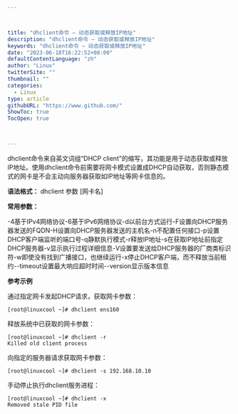 ```yaml
---



title: "dhclient命令 – 动态获取或释放IP地址"
description: "dhclient命令 – 动态获取或释放IP地址"
keywords: "dhclient命令 – 动态获取或释放IP地址"
date: "2023-06-18T16:22:52+08:00"
defaultContentLanguage: "zh"
author: "Linux"
twitterSite: ""
thumbnail: ""
categories:
  - Linux
type: article
githubURL: "https://www.github.com/"
ShowToc: true
TocOpen: true



---
```


dhclient命令来自英文词组“DHCP client”的缩写，其功能是用于动态获取或释放IP地址。使用dhclient命令前需要将网卡模式设置成DHCP自动获取，否则静态模式的网卡是不会主动向服务器获取如IP地址等网卡信息的。

**语法格式：** dhclient 参数 [网卡名]

**常用参数：**

-4基于IPv4网络协议-6基于IPv6网络协议-d以前台方式运行-F设置向DHCP服务器发送的FQDN-H设置向DHCP服务器发送的主机名-n不配置任何接口-p设置DHCP客户端监听的端口号-q静默执行模式-r释放IP地址-s在获取IP地址前指定DHCP服务器-v显示执行过程详细信息-V设置要发送给DHCP服务器的厂商类标识符-w即使没有找到广播接口，也继续运行-x停止DHCP客户端，而不释放当前租约--timeout设置最大响应超时时间--version显示版本信息

**参考示例**

通过指定网卡发起DHCP请求，获取网卡参数：

```
[root@linuxcool ~]# dhclient ens160
```

释放系统中已获取的网卡参数：

```
[root@linuxcool ~]# dhclient -r
Killed old client process
```

向指定的服务器请求获取网卡参数：

```
[root@linuxcool ~]# dhclient -s 192.168.10.10
```

手动停止执行dhclient服务进程：

```
[root@linuxcool ~]# dhclient -x
Removed stale PID file
```